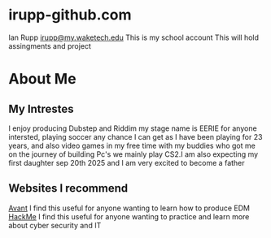 # irupp-github.com
Ian Rupp
irupp@my.waketech.edu
This is my school account 
This will hold assingments and project
# About Me
## My Intrestes
I enjoy producing Dubstep and Riddim my stage name is EERIE for anyone intersted, playing soccer any chance I can get as I have been playing for 23 years, and also video games in my free time with my buddies who got me on the journey of building Pc's we mainly play CS2.I am also expecting my first daughter sep 20th 2025 and I am very excited to become a father
## Websites I recommend 
[Avant](https://avantsamples.com/courses/samplifire-producers-guide/) I find this useful for anyone wanting to learn how to produce EDM
[HackMe](https://tryhackme.com/paths) I find this useful for anyone wanting to practice and learn more about cyber security and IT
